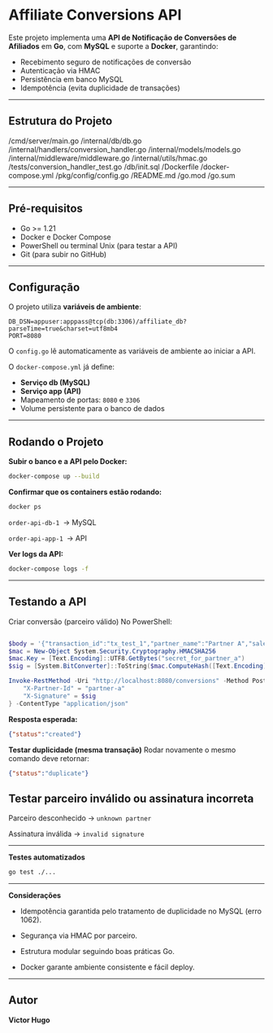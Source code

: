# Affiliate Conversions API

Este projeto implementa uma **API de Notificação de Conversões de Afiliados** em **Go**, com **MySQL** e suporte a **Docker**, garantindo:

- Recebimento seguro de notificações de conversão
- Autenticação via HMAC
- Persistência em banco MySQL
- Idempotência (evita duplicidade de transações)

---

## Estrutura do Projeto

/cmd/server/main.go
/internal/db/db.go
/internal/handlers/conversion_handler.go
/internal/models/models.go
/internal/middleware/middleware.go
/internal/utils/hmac.go
/tests/conversion_handler_test.go
/db/init.sql
/Dockerfile
/docker-compose.yml
/pkg/config/config.go
/README.md
/go.mod
/go.sum



---

## Pré-requisitos

- Go >= 1.21
- Docker e Docker Compose
- PowerShell ou terminal Unix (para testar a API)
- Git (para subir no GitHub)

---

## Configuração

O projeto utiliza **variáveis de ambiente**:

```env
DB_DSN=appuser:apppass@tcp(db:3306)/affiliate_db?parseTime=true&charset=utf8mb4
PORT=8080
```
O `config.go` lê automaticamente as variáveis de ambiente ao iniciar a API.

O `docker-compose.yml` já define:

- **Serviço db (MySQL)**
- **Serviço app (API)**
- Mapeamento de portas: `8080` e `3306`
- Volume persistente para o banco de dados

---

## Rodando o Projeto

**Subir o banco e a API pelo Docker:**

```bash
docker-compose up --build
```
**Confirmar que os containers estão rodando:**

```bash
docker ps
```
`order-api-db-1 `→ MySQL

`order-api-app-1 `→ API

**Ver logs da API:**

```bash
docker-compose logs -f
```

---

## Testando a API

Criar conversão (parceiro válido)
No PowerShell:

```powershell

$body = '{"transaction_id":"tx_test_1","partner_name":"Partner A","sale_amount":99.90}'
$mac = New-Object System.Security.Cryptography.HMACSHA256
$mac.Key = [Text.Encoding]::UTF8.GetBytes("secret_for_partner_a")
$sig = [System.BitConverter]::ToString($mac.ComputeHash([Text.Encoding]::UTF8.GetBytes($body))).Replace("-", "").ToLower()

Invoke-RestMethod -Uri "http://localhost:8080/conversions" -Method Post -Body $body -Headers @{
    "X-Partner-Id" = "partner-a"
    "X-Signature" = $sig
} -ContentType "application/json"
```
**Resposta esperada:**

```json
{"status":"created"}
```

**Testar duplicidade (mesma transação)**
Rodar novamente o mesmo comando deve retornar:

```json
{"status":"duplicate"}
```

## Testar parceiro inválido ou assinatura incorreta

Parceiro desconhecido → `unknown partner`

Assinatura inválida → `invalid signature`

---


**Testes automatizados**
```bash
go test ./...
```

---

**Considerações**

- Idempotência garantida pelo tratamento de duplicidade no MySQL (erro 1062).

- Segurança via HMAC por parceiro.

- Estrutura modular seguindo boas práticas Go.

- Docker garante ambiente consistente e fácil deploy.

---

## Autor
**Victor Hugo**